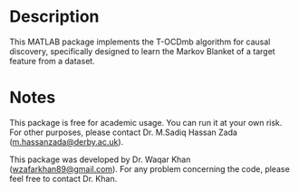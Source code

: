 # Description
This MATLAB package implements the T-OCDmb algorithm for causal discovery, specifically designed to learn the Markov Blanket of a target feature from a dataset.


# Notes
This package is free for academic usage. You can run it at your own risk. For other purposes, please contact Dr. M.Sadiq Hassan Zada (m.hassanzada@derby.ac.uk).

This package was developed by Dr. Waqar Khan (wzafarkhan89@gmail.com). For any problem concerning the code, please feel free to contact Dr. Khan.
